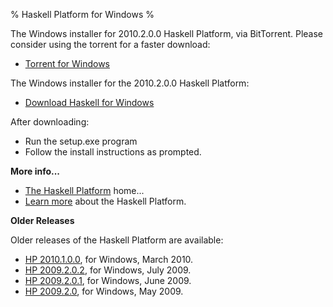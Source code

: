 % Haskell Platform for Windows
%

The Windows installer for 2010.2.0.0 Haskell Platform, via BitTorrent.
Please consider using the torrent for a faster download:

* <a id="download" href="http://hackage.haskell.org/platform/2010.2.0.0/torrents/HaskellPlatform-2010.2.0.0-setup.exe.torrent" onClick="javascript: pageTracker._trackPageview('/downloads/torrent/windows'); ">Torrent for Windows</a>

The Windows installer for the 2010.2.0.0 Haskell Platform:

* <a href="http://lambda.galois.com/hp-tmp/2010.2.0.0/HaskellPlatform-2010.2.0.0-setup.exe" onClick="javascript: pageTracker._trackPageview('/downloads/windows'); ">Download Haskell for Windows</a>

After downloading:

* Run the setup.exe program
* Follow the install instructions as prompted.

**More info...**

* [The Haskell Platform] home...
* [Learn more] about the Haskell Platform.

[The Haskell Platform]: index.html
[Learn more]: contents.html

**Older Releases**

Older releases of the Haskell Platform are available:

* <a id="download" href="http://hackage.haskell.org/platform/2010.1.0.0/HaskellPlatform-2010.1.0.0-setup.exe" onClick="javascript: pageTracker._trackPageview('/downloads/windows/old'); ">HP 2010.1.0.0</a>, for Windows, March 2010.
* <a id="download" href="http://hackage.haskell.org/platform/2009.2.0.2/HaskellPlatform-2009.2.0.2-setup.exe" onClick="javascript: pageTracker._trackPageview('/downloads/windows/old'); ">HP 2009.2.0.2</a>, for Windows, July 2009.
* <a id="download" href="http://hackage.haskell.org/platform/2009.2.0.1/HaskellPlatform-2009.2.0.1-setup.exe" onClick="javascript: pageTracker._trackPageview('/downloads/windows/old'); ">HP 2009.2.0.1</a>, for Windows, June 2009.
* <a id="download" href="http://hackage.haskell.org/platform/2009.2.0/HaskellPlatform-2009.2.0-setup.exe" onClick="javascript: pageTracker._trackPageview('/downloads/windows/old'); ">HP 2009.2.0</a>, for Windows, May 2009.

